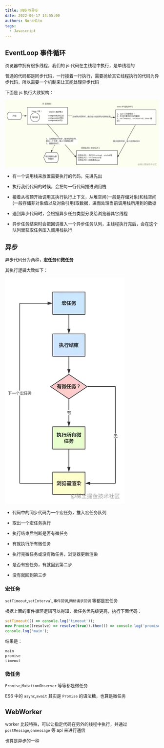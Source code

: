 ```yaml
---
title: 同步与异步
date: 2022-06-17 14:55:00
authors: NoraH1to
tags:
  - Javascript
---
```


## EventLoop 事件循环

浏览器中拥有很多线程，我们的 js 代码在主线程中执行，是单线程的

普通的代码都是同步代码，一行接着一行执行，需要抛给其它线程执行的代码为异步代码，所以需要一个机制来让其能处理异步代码

下面是 js 执行大致架构：

![事件循环](./event_loop.webp)

- 有一个调用栈来放置需要执行的代码，先进先出

- 执行我们代码的时候，会把每一行代码推进调用栈

- 接着从栈顶开始调用其执行执行上下文，从堆空间(一般是存储对象)和栈空间(一般存储非对象值以及对象引用)取数据，进而处理当前调用栈所用到的数据

- 遇到异步代码时，会根据异步任务类型分发给浏览器其它线程

- 异步任务结束时会把回调推入一个异步任务队列，主线程执行完后，会在这个队列里获取任务压入调用栈执行

## 异步

异步代码分为两种，**宏任务**和**微任务**

其执行逻辑大致如下：

![事件循环](./event_loop_1.webp)

- 代码中的同步代码为一个宏任务，推入宏任务队列

- 取出一个宏任务执行

- 执行结束后判断是否有微任务

- 有就执行所有微任务

- 执行完微任务或没有微任务，浏览器更新渲染

- 是否有宏任务，有就回到第二步

- 没有就回到第三步

### 宏任务

`setTimeout`,`setInterval`,`事件回调`,`网络请求回调` 等都是宏任务

根据上面的事件循环逻辑可以得知，微任务优先级更高，执行下面代码：

```javascript
setTimeout(() => console.log('timeout'));
new Promise((resolve) => resolve(true)).then(() => console.log('promise'));
console.log('main');
```

结果是：

```
main
promise
timeout
```

### 微任务

`Promise`,`MutationObserver` 等等都是微任务

ES6 中的 `async`,`await` 其实是 `Promise` 的语法糖，也算是微任务

## WebWorker

worker 比较特殊，可以让指定代码在另外的线程中执行，并通过 `postMessage`,`onmessage` 等 api 来进行通信

也算是异步的一种
